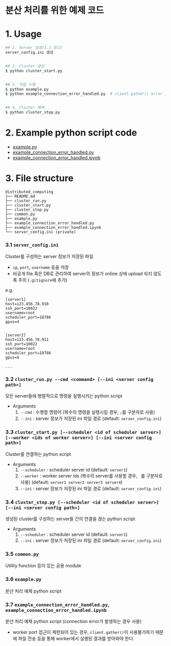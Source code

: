 # 분산 처리를 위한 예제 코드

# 1. Usage
```bash
## 1. Server 설정(3.1 참고)
server_config.ini 생성


## 2. Cluster 생성
$ python cluster_start.py


## 3. 작업 수행
$ python example.py
$ python example_connection_error_handled.py  # client.gather() error is handled


## 4. Cluster 해제
$ python cluster_stop.py 
```

# 2. Example python script code
- [example.py](example.py)
- [example_connection_error_handled.py](example_connection_error_handled.py)
- [example_connection_error_handled.ipynb](example_connection_error_handled.ipynb)


# 3. File structure
```
distributed_computing
├── README.md
├── cluster_run.py
├── cluster_start.py
├── cluster_stop.py
├── common.py
├── example.py
├── example_connection_error_handled.py
├── example_connection_error_handled.ipynb
└── server_config.ini (private)
```

### 3.1 `server_config.ini`
Cluster를 구성하는 server 정보가 저장된 파일
- `ip`, `port`, `username` 등을 저장
- 비공개 file 혹은 DB로 관리하여 server의 정보가 online 상에 upload 되지 않도록 주의 (`.gitignore`에 추가)

e.g. 
```
[server1]
host=123.456.78.910
ssh_port=10022
username=root
scheduler_port=18786
gpus=4


[server2]
host=123.456.78.911
ssh_port=10022
username=root
scheduler_port=18786
gpus=4

...
```

### 3.2 `cluster_run.py --cmd <command> [--ini <server config path>]`
모든 server들에 병렬적으로 명령을 실행시키는 python script
- Arguments
    1. `--cmd` : 수행할 명령어 (복수의 명령을 실행시킬 경우, `;`를 구분자로 사용)
    2. `--ini` : server 정보가 저장된 ini 파일 경로 (default: `server_config.ini`)

### 3.3 `cluster_start.py [--scheduler <id of scheduler server>] [--worker <ids of worker server>] [--ini <server config path>]`
Cluster를 연결하는 python script
- Arguments
    1. `--scheduler` : scheduler server id (default: `server1`)
    2. `--worker` : worker server ids (복수의 server를 사용할 경우, ` `를 구분자로 사용) (default: `server1 server2 server3 server4`)
    3. `--ini` : server 정보가 저장된 ini 파일 경로 (default: `server_config.ini`)

### 3.4 `cluster_stop.py [--scheduler <id of scheduler server>] [--ini <server config path>]`
생성된 cluster를 구성하는 server들 간의 연결을 끊는 python script
- Arguments
    1. `--scheduler` : scheduler server id (default: `server1`)
    2. `--ini` : server 정보가 저장된 ini 파일 경로 (default: `server_config.ini`)

### 3.5 `common.py`
Utility function 등이 있는 공용 module

### 3.6 `example.py`
분산 처리 예제 python script

### 3.7 `example_connection_error_handled.py`, `example_connection_error_handled.ipynb`
분산 처리 예제 python script (connection error가 발생하는 경우 사용)
- worker port 접근이 제한되어 있는 경우, `client.gather()`이 사용불가하기 때문에 파일 전송 등을 통해 worker에서 실행된 결과를 받아와야 한다.
